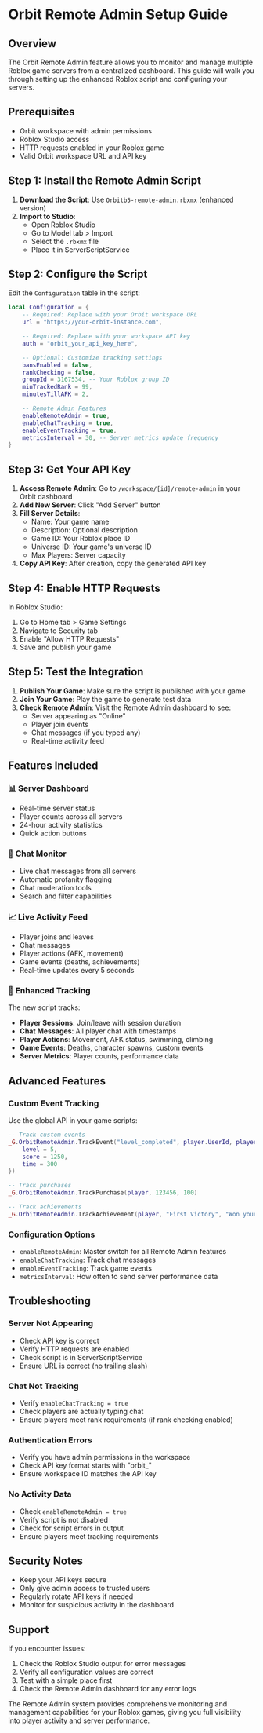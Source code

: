 # Orbit Remote Admin Setup Guide

## Overview

The Orbit Remote Admin feature allows you to monitor and manage multiple Roblox game servers from a centralized dashboard. This guide will walk you through setting up the enhanced Roblox script and configuring your servers.

## Prerequisites

- Orbit workspace with admin permissions
- Roblox Studio access
- HTTP requests enabled in your Roblox game
- Valid Orbit workspace URL and API key

## Step 1: Install the Remote Admin Script

1. **Download the Script**: Use `Orbitb5-remote-admin.rbxmx` (enhanced version)
2. **Import to Studio**:
   - Open Roblox Studio
   - Go to Model tab > Import
   - Select the `.rbxmx` file
   - Place it in ServerScriptService

## Step 2: Configure the Script

Edit the `Configuration` table in the script:

```lua
local Configuration = {
    -- Required: Replace with your Orbit workspace URL
    url = "https://your-orbit-instance.com",

    -- Required: Replace with your workspace API key
    auth = "orbit_your_api_key_here",

    -- Optional: Customize tracking settings
    bansEnabled = false,
    rankChecking = false,
    groupId = 3167534, -- Your Roblox group ID
    minTrackedRank = 99,
    minutesTillAFK = 2,

    -- Remote Admin Features
    enableRemoteAdmin = true,
    enableChatTracking = true,
    enableEventTracking = true,
    metricsInterval = 30, -- Server metrics update frequency
}
```

## Step 3: Get Your API Key

1. **Access Remote Admin**: Go to `/workspace/[id]/remote-admin` in your Orbit dashboard
2. **Add New Server**: Click "Add Server" button
3. **Fill Server Details**:
   - Name: Your game name
   - Description: Optional description
   - Game ID: Your Roblox place ID
   - Universe ID: Your game's universe ID
   - Max Players: Server capacity
4. **Copy API Key**: After creation, copy the generated API key

## Step 4: Enable HTTP Requests

In Roblox Studio:
1. Go to Home tab > Game Settings
2. Navigate to Security tab
3. Enable "Allow HTTP Requests"
4. Save and publish your game

## Step 5: Test the Integration

1. **Publish Your Game**: Make sure the script is published with your game
2. **Join Your Game**: Play the game to generate test data
3. **Check Remote Admin**: Visit the Remote Admin dashboard to see:
   - Server appearing as "Online"
   - Player join events
   - Chat messages (if you typed any)
   - Real-time activity feed

## Features Included

### 📊 **Server Dashboard**
- Real-time server status
- Player counts across all servers
- 24-hour activity statistics
- Quick action buttons

### 💬 **Chat Monitor**
- Live chat messages from all servers
- Automatic profanity flagging
- Chat moderation tools
- Search and filter capabilities

### 📈 **Live Activity Feed**
- Player joins and leaves
- Chat messages
- Player actions (AFK, movement)
- Game events (deaths, achievements)
- Real-time updates every 5 seconds

### 🔧 **Enhanced Tracking**

The new script tracks:
- **Player Sessions**: Join/leave with session duration
- **Chat Messages**: All player chat with timestamps
- **Player Actions**: Movement, AFK status, swimming, climbing
- **Game Events**: Deaths, character spawns, custom events
- **Server Metrics**: Player counts, performance data

## Advanced Features

### Custom Event Tracking

Use the global API in your game scripts:

```lua
-- Track custom events
_G.OrbitRemoteAdmin.TrackEvent("level_completed", player.UserId, player.Name, {
    level = 5,
    score = 1250,
    time = 300
})

-- Track purchases
_G.OrbitRemoteAdmin.TrackPurchase(player, 123456, 100)

-- Track achievements
_G.OrbitRemoteAdmin.TrackAchievement(player, "First Victory", "Won your first match")
```

### Configuration Options

- `enableRemoteAdmin`: Master switch for all Remote Admin features
- `enableChatTracking`: Track chat messages
- `enableEventTracking`: Track game events
- `metricsInterval`: How often to send server performance data

## Troubleshooting

### Server Not Appearing
- Check API key is correct
- Verify HTTP requests are enabled
- Check script is in ServerScriptService
- Ensure URL is correct (no trailing slash)

### Chat Not Tracking
- Verify `enableChatTracking = true`
- Check players are actually typing chat
- Ensure players meet rank requirements (if rank checking enabled)

### Authentication Errors
- Verify you have admin permissions in the workspace
- Check API key format starts with "orbit_"
- Ensure workspace ID matches the API key

### No Activity Data
- Check `enableRemoteAdmin = true`
- Verify script is not disabled
- Check for script errors in output
- Ensure players meet tracking requirements

## Security Notes

- Keep your API keys secure
- Only give admin access to trusted users
- Regularly rotate API keys if needed
- Monitor for suspicious activity in the dashboard

## Support

If you encounter issues:
1. Check the Roblox Studio output for error messages
2. Verify all configuration values are correct
3. Test with a simple place first
4. Check the Remote Admin dashboard for any error logs

The Remote Admin system provides comprehensive monitoring and management capabilities for your Roblox games, giving you full visibility into player activity and server performance.